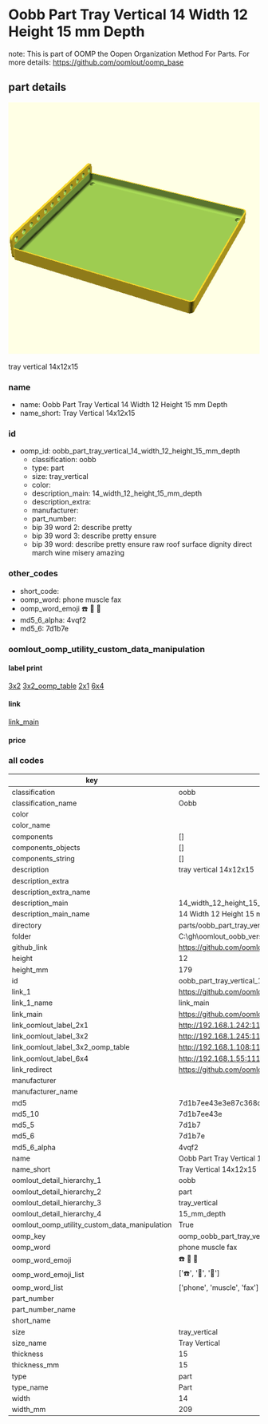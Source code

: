 # Oobb Part Tray Vertical 14 Width 12 Height 15 mm Depth  

note: This is part of OOMP the Oopen Organization Method For Parts. For more details: https://github.com/oomlout/oomp_base

##  part details
  

[![](3dpr.png)](3dpr.png)

tray vertical 14x12x15



### name
* name: Oobb Part Tray Vertical 14 Width 12 Height 15 mm Depth
* name_short: Tray Vertical 14x12x15 
### id
* oomp_id: oobb_part_tray_vertical_14_width_12_height_15_mm_depth
  * classification: oobb
  * type: part
  * size: tray_vertical
  * color: 
  * description_main: 14_width_12_height_15_mm_depth
  * description_extra: 
  * manufacturer: 
  * part_number: 
  * bip 39 word 2: describe pretty
  * bip 39 word 3: describe pretty ensure
  * bip 39 word: describe pretty ensure raw roof surface dignity direct march wine misery amazing

### other_codes
* short_code: 
* oomp_word: phone muscle fax
* oomp_word_emoji :phone: :muscle: :fax:
* md5_6_alpha: 4vqf2
* md5_6: 7d1b7e






### oomlout_oomp_utility_custom_data_manipulation
#### label print
[3x2](http://192.168.1.245:1112/?label=oomp%204vqf2)
[3x2_oomp_table](http://192.168.1.108:1112/?label=oomp%204vqf2)
[2x1](http://192.168.1.242:1112/?label=oomp%204vqf2)
[6x4](http://192.168.1.55:1112/?label=oomp%204vqf2)    

#### link

[link_main](https://github.com/oomlout/oomlout_oobb_version_4_generated_parts/tree/main/navigation_oomp/oobb/part/tray_vertical/14_width_12_height_15_mm_depth/part)                              

#### price







### all codes 
| key | value |  
| --- | --- |  
| classification | oobb |  
| classification_name | Oobb |  
| color |  |  
| color_name |  |  
| components | [] |  
| components_objects | [] |  
| components_string | [] |  
| description | tray vertical 14x12x15 |  
| description_extra |  |  
| description_extra_name |  |  
| description_main | 14_width_12_height_15_mm_depth |  
| description_main_name | 14 Width 12 Height 15 mm Depth |  
| directory | parts/oobb_part_tray_vertical_14_width_12_height_15_mm_depth |  
| folder | C:\gh\oomlout_oobb_version_4_generated_parts\parts\oobb_part_tray_vertical_14_width_12_height_15_mm_depth |  
| github_link | https://github.com/oomlout/oomlout_oomp_part_src/tree/main/parts/oobb_part_tray_vertical_14_width_12_height_15_mm_depth |  
| height | 12 |  
| height_mm | 179 |  
| id | oobb_part_tray_vertical_14_width_12_height_15_mm_depth |  
| link_1 | https://github.com/oomlout/oomlout_oobb_version_4_generated_parts/tree/main/navigation_oomp/oobb/part/tray_vertical/14_width_12_height_15_mm_depth/part |  
| link_1_name | link_main |  
| link_main | https://github.com/oomlout/oomlout_oobb_version_4_generated_parts/tree/main/navigation_oomp/oobb/part/tray_vertical/14_width_12_height_15_mm_depth/part |  
| link_oomlout_label_2x1 | http://192.168.1.242:1112/?label=oomp%204vqf2 |  
| link_oomlout_label_3x2 | http://192.168.1.245:1112/?label=oomp%204vqf2 |  
| link_oomlout_label_3x2_oomp_table | http://192.168.1.108:1112/?label=oomp%204vqf2 |  
| link_oomlout_label_6x4 | http://192.168.1.55:1112/?label=oomp%204vqf2 |  
| link_redirect | https://github.com/oomlout/oomlout_oobb_version_4_generated_parts/tree/main/parts/oobb_tray_vertical_14_12_15 |  
| manufacturer |  |  
| manufacturer_name |  |  
| md5 | 7d1b7ee43e3e87c368dddb2896aa89dc |  
| md5_10 | 7d1b7ee43e |  
| md5_5 | 7d1b7 |  
| md5_6 | 7d1b7e |  
| md5_6_alpha | 4vqf2 |  
| name | Oobb Part Tray Vertical 14 Width 12 Height 15 mm Depth |  
| name_short | Tray Vertical 14x12x15  |  
| oomlout_detail_hierarchy_1 | oobb |  
| oomlout_detail_hierarchy_2 | part |  
| oomlout_detail_hierarchy_3 | tray_vertical |  
| oomlout_detail_hierarchy_4 | 15_mm_depth |  
| oomlout_oomp_utility_custom_data_manipulation | True |  
| oomp_key | oomp_oobb_part_tray_vertical_14_width_12_height_15_mm_depth |  
| oomp_word | phone muscle fax |  
| oomp_word_emoji | :phone: :muscle: :fax: |  
| oomp_word_emoji_list | [':phone:', ':muscle:', ':fax:'] |  
| oomp_word_list | ['phone', 'muscle', 'fax'] |  
| part_number |  |  
| part_number_name |  |  
| short_name |  |  
| size | tray_vertical |  
| size_name | Tray Vertical |  
| thickness | 15 |  
| thickness_mm | 15 |  
| type | part |  
| type_name | Part |  
| width | 14 |  
| width_mm | 209 |  
